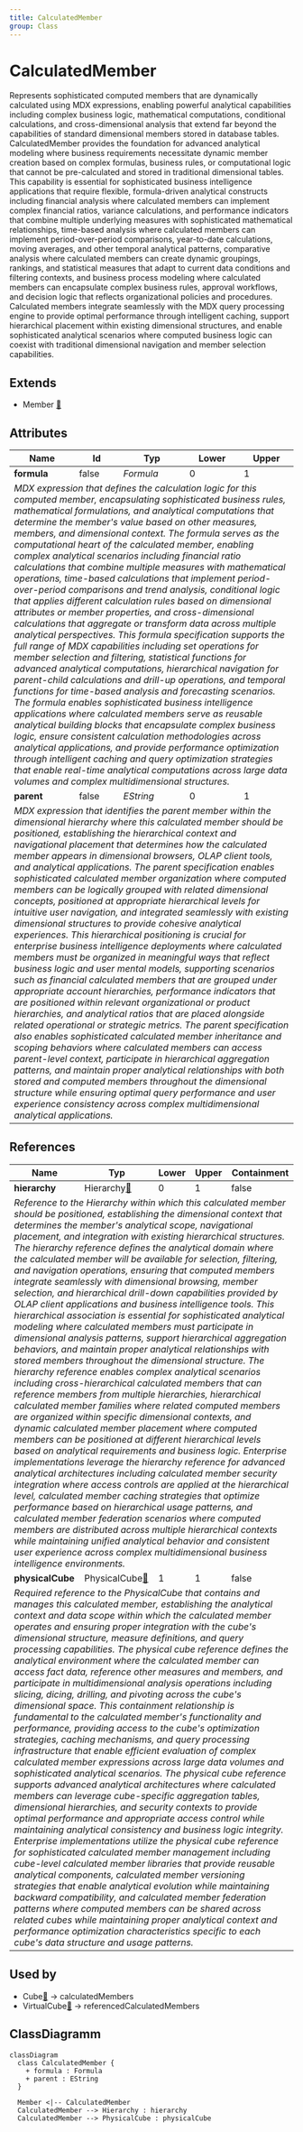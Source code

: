 ```yaml
---
title: CalculatedMember
group: Class
---
```


# CalculatedMember<a name="class-calculatedmember"></a>

Represents sophisticated computed members that are dynamically calculated using MDX expressions, enabling powerful analytical capabilities including complex business logic, mathematical computations, conditional calculations, and cross-dimensional analysis that extend far beyond the capabilities of standard dimensional members stored in database tables. CalculatedMember provides the foundation for advanced analytical modeling where business requirements necessitate dynamic member creation based on complex formulas, business rules, or computational logic that cannot be pre-calculated and stored in traditional dimensional tables. This capability is essential for sophisticated business intelligence applications that require flexible, formula-driven analytical constructs including financial analysis where calculated members can implement complex financial ratios, variance calculations, and performance indicators that combine multiple underlying measures with sophisticated mathematical relationships, time-based analysis where calculated members can implement period-over-period comparisons, year-to-date calculations, moving averages, and other temporal analytical patterns, comparative analysis where calculated members can create dynamic groupings, rankings, and statistical measures that adapt to current data conditions and filtering contexts, and business process modeling where calculated members can encapsulate complex business rules, approval workflows, and decision logic that reflects organizational policies and procedures. Calculated members integrate seamlessly with the MDX query processing engine to provide optimal performance through intelligent caching, support hierarchical placement within existing dimensional structures, and enable sophisticated analytical scenarios where computed business logic can coexist with traditional dimensional navigation and member selection capabilities.
## Extends
- Member [🔗](./class-Member)
## Attributes

<table>
  <thead>
    <tr>
      <th>Name</th>
      <th>Id</th>
      <th>Typ</th>
      <th>Lower</th>
      <th>Upper</th>
    </tr>
  </thead>
  <tbody>
    <tr>
      <td><strong>formula</strong></td>
      <td>false</td>
      <td><em>Formula</em></td>
      <td>0</td>
      <td>1</td>
    </tr>
    <tr>
      <td colspan="5"><em>MDX expression that defines the calculation logic for this computed member, encapsulating sophisticated business rules, mathematical formulations, and analytical computations that determine the member's value based on other measures, members, and dimensional context. The formula serves as the computational heart of the calculated member, enabling complex analytical scenarios including financial ratio calculations that combine multiple measures with mathematical operations, time-based calculations that implement period-over-period comparisons and trend analysis, conditional logic that applies different calculation rules based on dimensional attributes or member properties, and cross-dimensional calculations that aggregate or transform data across multiple analytical perspectives. This formula specification supports the full range of MDX capabilities including set operations for member selection and filtering, statistical functions for advanced analytical computations, hierarchical navigation for parent-child calculations and drill-up operations, and temporal functions for time-based analysis and forecasting scenarios. The formula enables sophisticated business intelligence applications where calculated members serve as reusable analytical building blocks that encapsulate complex business logic, ensure consistent calculation methodologies across analytical applications, and provide performance optimization through intelligent caching and query optimization strategies that enable real-time analytical computations across large data volumes and complex multidimensional structures.</em></td>
    </tr>
    <tr>
      <td><strong>parent</strong></td>
      <td>false</td>
      <td><em>EString</em></td>
      <td>0</td>
      <td>1</td>
    </tr>
    <tr>
      <td colspan="5"><em>MDX expression that identifies the parent member within the dimensional hierarchy where this calculated member should be positioned, establishing the hierarchical context and navigational placement that determines how the calculated member appears in dimensional browsers, OLAP client tools, and analytical applications. The parent specification enables sophisticated calculated member organization where computed members can be logically grouped with related dimensional concepts, positioned at appropriate hierarchical levels for intuitive user navigation, and integrated seamlessly with existing dimensional structures to provide cohesive analytical experiences. This hierarchical positioning is crucial for enterprise business intelligence deployments where calculated members must be organized in meaningful ways that reflect business logic and user mental models, supporting scenarios such as financial calculated members that are grouped under appropriate account hierarchies, performance indicators that are positioned within relevant organizational or product hierarchies, and analytical ratios that are placed alongside related operational or strategic metrics. The parent specification also enables sophisticated calculated member inheritance and scoping behaviors where calculated members can access parent-level context, participate in hierarchical aggregation patterns, and maintain proper analytical relationships with both stored and computed members throughout the dimensional structure while ensuring optimal query performance and user experience consistency across complex multidimensional analytical applications.</em></td>
    </tr>
  </tbody>
</table>

## References

<table>
  <thead>
    <tr>
      <th>Name</th>
      <th>Typ</th>
      <th>Lower</th>
      <th>Upper</th>
      <th>Containment</th>
    </tr>
  </thead>
  <tbody>
    <tr>
      <td><strong>hierarchy</strong></td>
      <td>Hierarchy<a href="./class-Hierarchy">🔗</a></td>
      <td>0</td>
      <td>1</td>
      <td>false</td>
    </tr>
    <tr>
      <td colspan="5"><em>Reference to the Hierarchy within which this calculated member should be positioned, establishing the dimensional context that determines the member's analytical scope, navigational placement, and integration with existing hierarchical structures. The hierarchy reference defines the analytical domain where the calculated member will be available for selection, filtering, and navigation operations, ensuring that computed members integrate seamlessly with dimensional browsing, member selection, and hierarchical drill-down capabilities provided by OLAP client applications and business intelligence tools. This hierarchical association is essential for sophisticated analytical modeling where calculated members must participate in dimensional analysis patterns, support hierarchical aggregation behaviors, and maintain proper analytical relationships with stored members throughout the dimensional structure. The hierarchy reference enables complex analytical scenarios including cross-hierarchical calculated members that can reference members from multiple hierarchies, hierarchical calculated member families where related computed members are organized within specific dimensional contexts, and dynamic calculated member placement where computed members can be positioned at different hierarchical levels based on analytical requirements and business logic. Enterprise implementations leverage the hierarchy reference for advanced analytical architectures including calculated member security integration where access controls are applied at the hierarchical level, calculated member caching strategies that optimize performance based on hierarchical usage patterns, and calculated member federation scenarios where computed members are distributed across multiple hierarchical contexts while maintaining unified analytical behavior and consistent user experience across complex multidimensional business intelligence environments.</em></td>
    </tr>
    <tr>
      <td><strong>physicalCube</strong></td>
      <td>PhysicalCube<a href="./class-PhysicalCube">🔗</a></td>
      <td>1</td>
      <td>1</td>
      <td>false</td>
    </tr>
    <tr>
      <td colspan="5"><em>Required reference to the PhysicalCube that contains and manages this calculated member, establishing the analytical context and data scope within which the calculated member operates and ensuring proper integration with the cube's dimensional structure, measure definitions, and query processing capabilities. The physical cube reference defines the analytical environment where the calculated member can access fact data, reference other measures and members, and participate in multidimensional analysis operations including slicing, dicing, drilling, and pivoting across the cube's dimensional space. This containment relationship is fundamental to the calculated member's functionality and performance, providing access to the cube's optimization strategies, caching mechanisms, and query processing infrastructure that enable efficient evaluation of complex calculated member expressions across large data volumes and sophisticated analytical scenarios. The physical cube reference supports advanced analytical architectures where calculated members can leverage cube-specific aggregation tables, dimensional hierarchies, and security contexts to provide optimal performance and appropriate access control while maintaining analytical consistency and business logic integrity. Enterprise implementations utilize the physical cube reference for sophisticated calculated member management including cube-level calculated member libraries that provide reusable analytical components, calculated member versioning strategies that enable analytical evolution while maintaining backward compatibility, and calculated member federation patterns where computed members can be shared across related cubes while maintaining proper analytical context and performance optimization characteristics specific to each cube's data structure and usage patterns.</em></td>
    </tr>
  </tbody>
</table>



## Used by

- Cube[🔗](./class-Cube) → calculatedMembers
- VirtualCube[🔗](./class-VirtualCube) → referencedCalculatedMembers

## ClassDiagramm

```mermaid
classDiagram
  class CalculatedMember {
    + formula : Formula
    + parent : EString
  }

  Member <|-- CalculatedMember
  CalculatedMember --> Hierarchy : hierarchy
  CalculatedMember --> PhysicalCube : physicalCube

```
